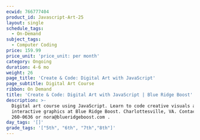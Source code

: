 ```yaml
---
ecwid: 766777404
product_id: Javascript-Art-25
layout: single
schedule_tags:
  - On-Demand
subject_tags:
  - Computer Coding
price: 159.99
price_unit: 'price_unit: per month'
category: Ongoing
duration: 4-6 mo
weight: 26
page_title: 'Create & Code: Digital Art with JavaScript'
page_subtitle: Digital Art Course
ribbon: On Demand
title: 'Create & Code: Digital Art with JavaScript | Blue Ridge Boost'
description: >-
  Digital art course using JavaScript. Learn to code creative visuals and
  interactive graphics at Blue Ridge Boost. Charlottesville, VA. Contact (434)
  260-0636 or nora@blueridgeboost.com .
day_tags: '[]'
grade_tags: '["5th", "6th", "7th","8th"]'
---
```


